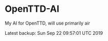 # OpenTTD-AI
My AI for OpenTTD, will use primarily air

Latest backup: Sun Sep 22 09:57:01 UTC 2019
